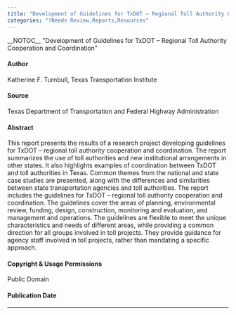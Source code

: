 ```yaml
---
title: "Development of Guidelines for TxDOT – Regional Toll Authority Cooperation and Coordination"
categories: "!Needs Review,Reports,Resources"
---
```


\_\_NOTOC\_\_
"Development of Guidelines for TxDOT – Regional Toll Authority Cooperation and Coordination"

#### Author

Katherine F. Turnbull, Texas Transportation Institute

#### Source

Texas Department of Transportation and Federal Highway Administration

#### Abstract

This report presents the results of a research project developing guidelines for TxDOT – regional toll authority cooperation and coordination. The report summarizes the use of toll authorities and new institutional arrangements in other states. It also highlights examples of coordination between TxDOT and toll authorities in Texas. Common themes from the national and state case studies are presented, along with the differences and similarities between state transportation agencies and toll authorities.
The report includes the guidelines for TxDOT – regional toll authority cooperation and coordination. The guidelines cover the areas of planning, environmental review, funding, design, construction, monitoring and evaluation, and management and operations. The guidelines are flexible to meet the unique characteristics and needs of different areas, while providing a common direction for all groups involved in toll projects. They provide guidance for agency staff involved in toll projects, rather than mandating a specific approach.

#### Copyright & Usage Permissions

Public Domain

#### Publication Date

------------------------------------------------------------------------

<comments />

